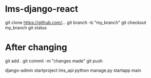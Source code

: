 # lms-django-react

git clone https://github.com/...
git branch -b "my_branch"
git checkout my_branch
git status

# After changing

git add .
git commit -m "changes made"
git push

django-admin startproject lms_api
python manage.py startapp main
